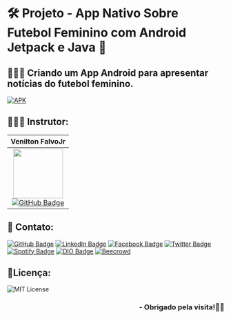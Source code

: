 <h1>🛠️ Projeto - App Nativo Sobre Futebol Feminino com Android Jetpack e Java 📲</h1>

<H2> 👨🏻‍💻 Criando um App Android para apresentar notícias do futebol feminino.</h2>

[![APK](https://img.shields.io/badge/APK-Dowload-green&?style=for-the-badge&logo=android&link=https://github.com/lucasmarcuzo/Projeto-DIO-APP-Womens-Football-News/raw/main/APK/app-debug.apk)](https://github.com/lucasmarcuzo/Projeto-DIO-APP-Womens-Football-News/raw/main/APK/app-debug.apk) 

## 👨🏻‍🔬 Instrutor: 

| Venilton FalvoJr|
| :---: | 
| <img src="https://github.com/falvojr.png?size=115" width=115><br> [![GitHub Badge](https://img.shields.io/badge/GitHub-100000?style=plastic&logo=github&logoColor=whiteColor=white&link=https://github.com/falvojr)](https://github.com/falvojr) |

## 📱 Contato:

[![GitHub Badge](https://img.shields.io/badge/GitHub-100000?style=for-the-badge&logo=github&logoColor=whiteColor=white&link=https://github.com/lucasmarcuzo)](https://github.com/lucasmarcuzo) [![LinkedIn Badge](	https://img.shields.io/badge/LinkedIn-0077B5?style=for-the-badge&logo=linkedin&logoColor=white=white&link=https://www.linkedin.com/in/lucasmarcuzo/)](https://www.linkedin.com/in/lucasmarcuzo/) [![Facebook Badge](https://img.shields.io/badge/Facebook-1877F2?style=for-the-badge&logo=facebook&logoColor=white&link=https://facebook.com/LucasMarcuzzo)](https://facebook.com/LucasMarcuzzo) [![Twitter Badge](https://img.shields.io/badge/Twitter-1DA1F2?style=for-the-badge&logo=twitter&logoColor=white&link=https://twitter.com/lucassolace)](https://twitter.com/lucassolace) [![Spotify Badge]( https://img.shields.io/badge/Spotify-1ED760?&style=for-the-badge&logo=spotify&logoColor=white&https://open.spotify.com/user/12186237186?si=a631a4d1b13b441b)](https://open.spotify.com/user/12186237186?si=a631a4d1b13b441b) [![DIO Badge](https://img.shields.io/badge/Digital%20Inovation%20One-red?style=for-the-badge&link=https://web.dio.me/users/lucas_marcuzo)](https://web.dio.me/users/lucas_marcuzo) [![Beecrowd](https://img.shields.io/badge/beecrowd-purple?style=for-the-badge&link=https://resources.beecrowd.com.br/judge/favicon.ico?1635097036)](https://www.beecrowd.com.br/judge/pt/profile/510115)

## 📃Licença:

![MIT License](https://img.shields.io/github/license/lucasmarcuzo/Projeto-DIO-APP-Portfolio-GitHub)

<div align="right"> <h3> - Obrigado pela visita!✌🏻 </h3> </div> 
<p align="right"> <img src=""> </h3>
